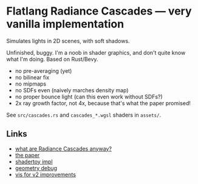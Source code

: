 # Flatlang Radiance Cascades — very vanilla implementation

Simulates lights in 2D scenes, with soft shadows.

Unfinished, buggy. I'm a noob in shader graphics, and don't quite know what I'm doing. Based on Rust/Bevy.

 - no pre-averaging (yet)
 - no bilinear fix
 - no mipmaps
 - no SDFs even (naively marches density map)
 - no proper bounce light (can this even work without SDFs?)
 - 2x ray growth factor, not 4x, because that's what the paper promised!

See `src/cascades.rs` and `cascades_*.wgsl` shaders in `assets/`.

## Links

* [what are Radiance Cascades anyway?](https://www.youtube.com/watch?v=3so7xdZHKxw)
* [the paper](https://drive.google.com/file/d/1L6v1_7HY2X-LV3Ofb6oyTIxgEaP4LOI6/view?usp=sharing)
* [shadertoy impl](https://www.shadertoy.com/view/mtlBzX)
* [geometry debug](https://tmpvar.com/poc/radiance-cascades/)
* [vis for v2 improvements](https://www.shadertoy.com/view/4clcWn)
